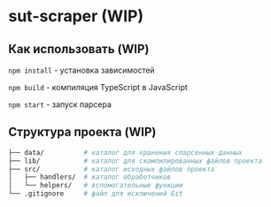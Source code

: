 # sut-scraper (WIP)

## Как использовать (WIP)

`npm install` - установка зависимостей

`npm build` - компиляция TypeScript в JavaScript

`npm start` - запуск парсера

## Структура проекта (WIP)

```bash
├── data/          # каталог для хранения спарсенных данных
├── lib/           # каталог для скомпилированных файлов проекта
├── src/           # каталог исходных файлов проекта
│   ├── handlers/  # каталог обработчиков
│   └── helpers/   # вспомогательные функции
└── .gitignore     # файл для исключений Git
```
